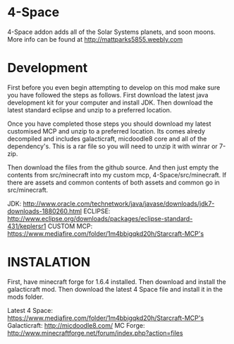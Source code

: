 4-Space
===========

4-Space addon adds all of the Solar Systems planets, and soon moons. More info can be found at http://mattparks5855.weebly.com

Development
===========

First before you even begin attempting to develop on this mod make sure you have followed the steps as follows. First download the latest java development kit for your computer and install JDK. Then download the latest standard eclipse and unzip to a preferred location. 

Once you have completed those steps you should download my latest customised MCP and unzip to a preferred location. Its comes alredy decompiled and includes galacticraft, micdoodle8 core and all of the dependency's. This is a rar file so you will need to unzip it with winrar or 7-zip. 

Then download the files from the github source. And then just empty the contents from src/minecraft into my custom mcp, 4-Space/src/minecraft. If there are assets and common contents of both assets and common go in src/minecraft.

JDK: http://www.oracle.com/technetwork/java/javase/downloads/jdk7-downloads-1880260.html
ECLIPSE: http://www.eclipse.org/downloads/packages/eclipse-standard-431/keplersr1
CUSTOM MCP: https://www.mediafire.com/folder/1m4bbigqkd20h/Starcraft-MCP's

INSTALATION
===========
First, have minecraft forge for 1.6.4 installed. Then download and install the galacticraft mod. Then download the latest 4 Space file and install it in the mods folder.

Latest 4 Space: https://www.mediafire.com/folder/1m4bbigqkd20h/Starcraft-MCP's
Galacticraft: http://micdoodle8.com/
MC Forge: http://www.minecraftforge.net/forum/index.php?action=files
